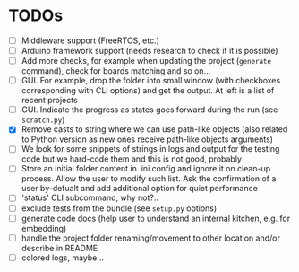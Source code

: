# TODOs

 - [ ] Middleware support (FreeRTOS, etc.)
 - [ ] Arduino framework support (needs research to check if it is possible)
 - [ ] Add more checks, for example when updating the project (`generate` command), check for boards matching and so on...
 - [ ] GUI. For example, drop the folder into small window (with checkboxes corresponding with CLI options) and get the output. At left is a list of recent projects
 - [ ] GUI. Indicate the progress as states goes forward during the run (see `scratch.py`)
 - [x] Remove casts to string where we can use path-like objects (also related to Python version as new ones receive path-like objects arguments)
 - [ ] We look for some snippets of strings in logs and output for the testing code but we hard-code them and this is not good, probably
 - [ ] Store an initial folder content in .ini config and ignore it on clean-up process. Allow the user to modify such list. Ask the confirmation of a user by-defualt and add additional option for quiet performance
 - [ ] 'status' CLI subcommand, why not?..
 - [ ] exclude tests from the bundle (see `setup.py` options)
 - [ ] generate code docs (help user to understand an internal kitchen, e.g. for embedding)
 - [ ] handle the project folder renaming/movement to other location and/or describe in README
 - [ ] colored logs, maybe...
